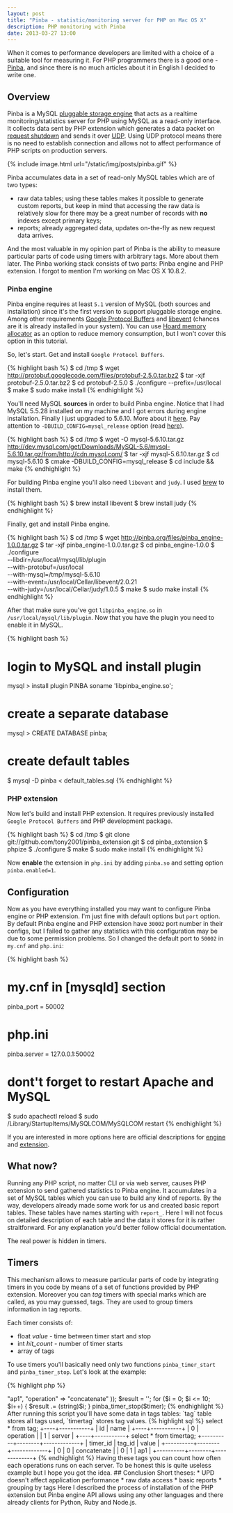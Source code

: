 ```yaml
---
layout: post
title: "Pinba - statistic/monitoring server for PHP on Mac OS X"
description: PHP monitoring with Pinba
date: 2013-03-27 13:00
---
```


When it comes to performance developers are limited with a choice of a suitable tool for measuring it. For PHP programmers there is a good one - [Pinba](http://pinba.org), and since there is no much articles about it in English I decided to write one.

## Overview
Pinba is a MySQL [pluggable storage engine](http://dev.mysql.com/doc/refman/5.1/en/pluggable-storage.html) that acts as a realtime monitoring/statistics server for PHP using MySQL as a read-only interface. It collects data sent by PHP extension which generates a data packet on [request shutdown](http://devzone.zend.com/303/extension-writing-part-i-introduction-to-php-and-zend/#Heading3) and sends it over [UDP](http://en.wikipedia.org/wiki/User_Datagram_Protocol). Using UDP protocol means there is no need to establish connection and allows not to affect performance of PHP scripts on production servers. 

{% include image.html url="/static/img/posts/pinba.gif" %}

Pinba accumulates data in a set of read-only MySQL tables which are of two types: 

* raw data tables; using these tables makes it possible to generate custom reports, but keep in mind that accessing the raw data is relatively slow for there may be a great number of records with **no** indexes except primary keys;
* reports; already aggregated data, updates on-the-fly as new request data arrives.

And the most valuable in my opinion part of Pinba is the ability to measure particular parts of code using timers with arbitrary tags. More about them later. The Pinba working stack consists of two parts: Pinba engine and PHP extension. I forgot to mention I'm working on Mac OS X 10.8.2.

### Pinba engine
Pinba engine requires at least `5.1` version of MySQL (both sources and installation) since it's the first version to support pluggable storage engine. Among other requirements [Google Protocol Buffers](http://code.google.com/p/protobuf) and [libevent](http://monkey.org/~provos/libevent/) (chances are it is already installed in your system). You can use [Hoard memory allocator](http://www.hoard.org) as an option to reduce memory consumption, but I won't cover this option in this tutorial. 

So, let's start. Get and install `Google Protocol Buffers`.

{% highlight bash %}
$ cd /tmp
$ wget http://protobuf.googlecode.com/files/protobuf-2.5.0.tar.bz2
$ tar -xjf protobuf-2.5.0.tar.bz2
$ cd protobuf-2.5.0
$ ./configure --prefix=/usr/local
$ make
$ sudo make install
{% endhighlight %}

You'll need MySQL **sources** in order to build Pinba engine. Notice that I had MySQL 5.5.28 installed on my machine and I got errors during engine installation. Finally I just upgraded to 5.6.10. More about it [here](https://github.com/tony2001/pinba_engine/issues/13). Pay attention to `-DBUILD_CONFIG=mysql_release` option (read [here](http://dev.mysql.com/doc/mysql-sourcebuild-excerpt/5.5/en/source-configuration-options.html#cmake-general-options)).

{% highlight bash %}
$ cd /tmp
$ wget -O mysql-5.6.10.tar.gz \
http://dev.mysql.com/get/Downloads/MySQL-5.6/mysql-5.6.10.tar.gz/from/http://cdn.mysql.com/
$ tar -xjf mysql-5.6.10.tar.gz
$ cd mysql-5.6.10
$ cmake -DBUILD_CONFIG=mysql_release
$ cd include && make
{% endhighlight %}

For building Pinba engine you'll also need `libevent` and `judy`. I used [brew](http://mxcl.github.com/homebrew/) to install them.

{% highlight bash %}
$ brew install libevent
$ brew install judy
{% endhighlight %}

Finally, get and install Pinba engine.

{% highlight bash %}
$ cd /tmp
$ wget http://pinba.org/files/pinba_engine-1.0.0.tar.gz
$ tar -xjf pinba_engine-1.0.0.tar.gz
$ cd pinba_engine-1.0.0
$ ./configure \
--libdir=/usr/local/mysql/lib/plugin \
--with-protobuf=/usr/local \
--with-mysql=/tmp/mysql-5.6.10 \
--with-event=/usr/local/Cellar/libevent/2.0.21 \
--with-judy=/usr/local/Cellar/judy/1.0.5
$ make
$ sudo make install
{% endhighlight %}

After that make sure you've got `libpinba_engine.so` in `/usr/local/mysql/lib/plugin`. Now that you have the plugin you need to enable it in MySQL.

{% highlight bash %}
# login to MySQL and install plugin
mysql > install plugin PINBA soname 'libpinba_engine.so';
# create a separate database
mysql > CREATE DATABASE pinba;
# create default tables
$ mysql -D pinba < default_tables.sql
{% endhighlight %}

### PHP extension
Now let's build and install PHP extension. It requires previously installed `Google Protocol Buffers` and PHP development package.

{% highlight bash %}
$ cd /tmp
$ git clone git://github.com/tony2001/pinba_extension.git
$ cd pinba_extension
$ phpize
$ ./configure
$ make
$ sudo make install
{% endhighlight %}

Now **enable** the extension in `php.ini` by adding `pinba.so` and setting option `pinba.enabled=1`.

## Configuration
Now as you have everything installed you may want to configure Pinba engine or PHP extension. I'm just fine with default options but `port` option. By default Pinba engine and PHP extension have `30002` port number in their configs, but I failed to gather any statistics with this configuration may be due to some permission problems. So I changed the default port to `50002` in `my.cnf` and `php.ini`:

{% highlight bash %}
# my.cnf in [mysqld] section
pinba_port = 50002
# php.ini
pinba.server = 127.0.0.1:50002
# dont't forget to restart Apache and MySQL
$ sudo apachectl reload
$ sudo /Library/StartupItems/MySQLCOM/MySQLCOM restart
{% endhighlight %} 

If you are interested in more options here are official descriptions for [engine](https://github.com/tony2001/pinba_engine/wiki/Configuration) and [extension](https://github.com/tony2001/pinba_engine/wiki/PHP-extension).

## What now?
Running any PHP script, no matter CLI or via web server, causes PHP extension to send gathered statistics to Pinba engine. It accumulates in a set of MySQL tables which you can use to build any kind of reports. By the way, developers already made some work for us and created basic report tables. These tables have names starting with `report_`. Here I will not focus on detailed description of each table and the data it stores for it is rather straitforward. For any explanation you'd better follow official documentation. 

The real power is hidden in timers. 

## Timers
This mechanism allows to measure particular parts of code by integrating timers in you code by means of a set of functions provided by PHP extension. Moreover you can *tag* timers with special marks which are called, as you may guessed, tags. They are used to group timers information in tag reports. 

Each timer consists of:

* float *value* - time between timer start and stop
* int *hit_count* - number of timer starts
* array of tags

To use timers you'll basically need only two functions `pinba_timer_start` and `pinba_timer_stop`. Let's look at the example: 

{% highlight php %}
<?php

$timer = pinba_timer_start(array(
    "server" => "ap1",
    "operation" => "concatenate"
));
$result = '';
for ($i = 0; $i <= 10; $i++) {
    $result .= (string)$i;
}
pinba_timer_stop($timer);
{% endhighlight %} 

After running this script you'll have some data in tags tables: `tag` table stores all tags used, `timertag` stores tag values.

{% highlight sql %}

select * from tag;
+----+-----------+
| id | name      |
+----+-----------+
|  0 | operation |
|  1 | server    |
+----+-----------+

select * from timertag;
+----------+--------+-------------+
| timer_id | tag_id | value       |
+----------+--------+-------------+
|        0 |      0 | concatenate |
|        0 |      1 | ap1         |
+----------+--------+-------------+
{% endhighlight %} 

Having these tags you can count how often each operations runs on each server. To be honest this is quite useless example but I hope you got the idea.
 
## Conclusion
Short theses:

* UPD doesn't affect application performance 
* raw data access
* basic reports
* grouping by tags

Here I described the process of installation of the PHP extension but Pinba engine API allows using any other languages and there already clients for Python, Ruby and Node.js.

